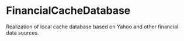 # FinancialCacheDatabase
Realization of local cache database based on Yahoo and other financial data sources.
